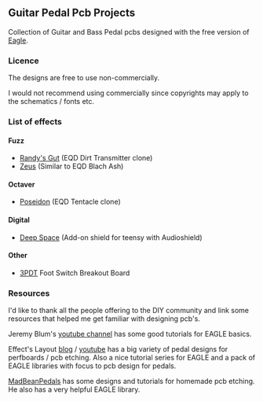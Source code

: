 ## Guitar Pedal Pcb Projects

Collection of Guitar and Bass Pedal pcbs 
designed with the free version of [Eagle](https://www.autodesk.com/products/eagle/free-download?plc=F360&term=1-YEAR&support=ADVANCED&quantity=1).


### Licence

The designs are free to use non-commercially.

I would not recommend using commercially since 
copyrights may apply to the schematics / fonts etc.


### List of effects

#### Fuzz 
- [Randy's Gut](Randys_Gut) (EQD Dirt Transmitter clone)
- [Zeus](Zeus) (Similar to EQD Blach Ash)

#### Octaver
- [Poseidon](Poseidon) (EQD Tentacle clone)

#### Digital
- [Deep Space](DeepSpace) (Add-on shield for teensy with Audioshield)

#### Other
- [3PDT](3PDT_Breakout) Foot Switch Breakout Board

### Resources 

I'd like to thank all the people offering to the DIY community and link some resources that helped me get familiar with designing pcb's.

Jeremy Blum's [youtube channel](https://www.youtube.com/user/sciguy14) has some good tutorials for EAGLE basics.

Effect's Layout [blog](http://effectslayouts.blogspot.com/) / [youtube](https://www.youtube.com/channel/UCuCJhqsyaGveg0PjLbAGcdQ) has a big variety of pedal designs for perfboards / pcb etching. Also a nice tutorial series for EAGLE and a pack of EAGLE libraries with focus to pcb design for pedals. 

[MadBeanPedals](https://www.madbeanpedals.com/) has some designs and tutorials for homemade pcb etching. He also has a very helpful EAGLE library.